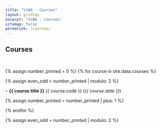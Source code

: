 ```yaml
---
title: "ViBA - Courses"
layout: gridlay
excerpt: "ViBA : Courses"
sitemap: false
permalink: /courses/
---
```


## Courses
<p> &nbsp; </p>

{% assign number_printed = 0 %}
{% for course in site.data.courses %}

{% assign even_odd = number_printed | modulo: 2 %}
<p>‣ <b>{{ course.title }}</b> {{ course.code }} (<em>{{ course.date }}</em>)</p>
{% assign number_printed = number_printed | plus: 1 %}

{% endfor %}

{% assign even_odd = number_printed | modulo: 2 %}

<p> &nbsp; </p>
